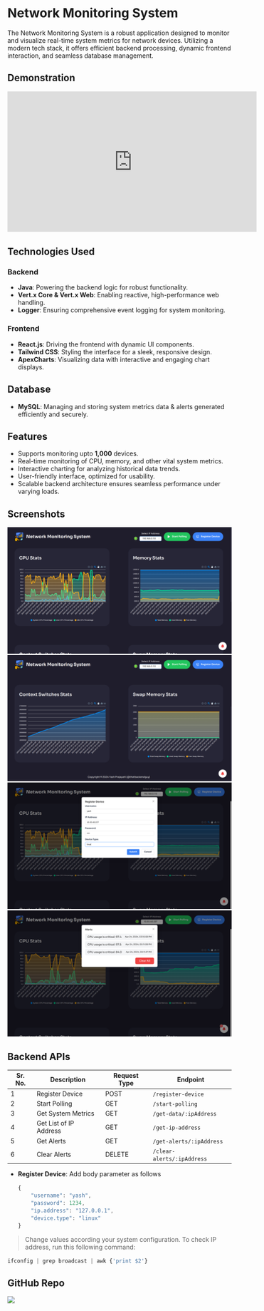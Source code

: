 # Network Monitoring System

The Network Monitoring System is a robust application designed to monitor and visualize real-time system metrics for network devices. Utilizing a modern tech stack, it offers efficient backend processing, dynamic frontend interaction, and seamless database management.

## Demonstration
<iframe width="560" height="315" src="https://www.youtube.com/embed/YOM6VJnKgvc?si=iU8k1en_UZhdSkLz" title="YouTube video player" frameborder="0" allow="accelerometer; autoplay; clipboard-write; encrypted-media; gyroscope; picture-in-picture; web-share" referrerpolicy="strict-origin-when-cross-origin" allowfullscreen></iframe>

## Technologies Used
### Backend
* **Java**: Powering the backend logic for robust functionality.
* **Vert.x Core & Vert.x Web**: Enabling reactive, high-performance web handling.
* **Logger**: Ensuring comprehensive event logging for system monitoring.

### Frontend
* **React.js**: Driving the frontend with dynamic UI components.
* **Tailwind CSS**: Styling the interface for a sleek, responsive design.
* **ApexCharts**: Visualizing data with interactive and engaging chart displays.

## Database
* **MySQL**: Managing and storing system metrics data & alerts generated efficiently and securely.

## Features
* Supports monitoring upto **1,000** devices.
* Real-time monitoring of CPU, memory, and other vital system metrics.
* Interactive charting for analyzing historical data trends.
* User-friendly interface, optimized for usability.
* Scalable backend architecture ensures seamless performance under varying loads.

## Screenshots
![NMS 1](/frontend/public/nms1.png)
![NMS 2](/frontend/public/nms2.png)
![NMS 3](/frontend/public/nms3.png)
![NMS 4](/frontend/public/nms4.png)

## Backend APIs
| Sr. No.|Description| Request Type  | Endpoint  |
|---|---|---|---|
|1|Register Device| POST  | `/register-device`  |
|2|Start Polling| GET  |  `/start-polling` |
|3|Get System Metrics| GET  | `/get-data/:ipAddress` |
|4|Get List of IP Address| GET  | `/get-ip-address` |
|5|Get Alerts| GET  | `/get-alerts/:ipAddress` |
|6|Clear Alerts| DELETE  | `/clear-alerts/:ipAddress` |

* **Register Device**: Add body parameter as follows
    ```jsx
    {
        "username": "yash",
        "password": 1234,
        "ip.address": "127.0.0.1",
        "device.type": "linux"
    }
    ```
> Change values according your system configuration. To check IP address, run this following command:
```jsx
ifconfig | grep broadcast | awk {'print $2'}
```

## GitHub Repo
<a href="https://github.com/thatbackendguy/network-monitoring-system"><img src="https://opengraph.githubassets.com/42bc0c1d6fa18b25576ead8f49432f0ca77199d85e517dd6b2366d9d4e4ab955/thatbackendguy/network-monitoring-system" width="50%"/></a>